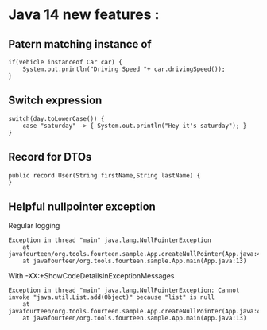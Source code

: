 # Java 14 new features :
## Patern matching instance of 
```
if(vehicle instanceof Car car) {
    System.out.println("Driving Speed "+ car.drivingSpeed());
}
```
## Switch expression
```
switch(day.toLowerCase()) {
    case "saturday" -> { System.out.println("Hey it's saturday"); }
}
```
## Record for DTOs
```
public record User(String firstName,String lastName) {
}
```
## Helpful nullpointer exception
Regular logging
```
Exception in thread "main" java.lang.NullPointerException
	at javafourteen/org.tools.fourteen.sample.App.createNullPointer(App.java:46)
	at javafourteen/org.tools.fourteen.sample.App.main(App.java:13)
```
With -XX:+ShowCodeDetailsInExceptionMessages
```
Exception in thread "main" java.lang.NullPointerException: Cannot invoke "java.util.List.add(Object)" because "list" is null
	at javafourteen/org.tools.fourteen.sample.App.createNullPointer(App.java:46)
	at javafourteen/org.tools.fourteen.sample.App.main(App.java:13)
```
